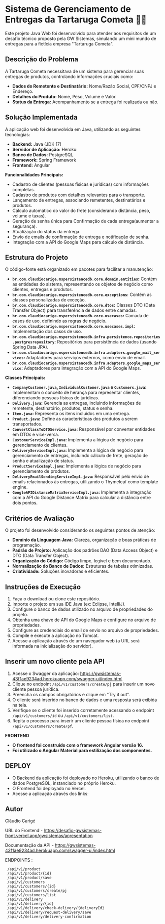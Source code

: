 # Sistema de Gerenciamento de Entregas da Tartaruga Cometa 🐢🚀

Este projeto Java Web foi desenvolvido para atender aos requisitos de um desafio técnico proposto pela GW Sistemas,
simulando um mini mundo de entregas para a fictícia empresa "Tartaruga Cometa".

## Descrição do Problema

A Tartaruga Cometa necessitava de um sistema para gerenciar suas entregas de produtos, controlando informações cruciais
como:

* **Dados do Remetente e Destinatário:**  Nome/Razão Social, CPF/CNPJ e Endereço.
* **Detalhes do Produto:** Nome, Peso, Volume e Valor.
* **Status da Entrega:**  Acompanhamento se a entrega foi realizada ou não.

## Solução Implementada

A aplicação web foi desenvolvida em Java, utilizando as seguintes tecnologias:

* **Backend:** Java (JDK 17)
* **Servidor de Aplicação:** Heroku
* **Banco de Dados:** PostgreSQL
* **Framework:**  Spring Framework
* **Frontend:** Angular

**Funcionalidades Principais:**

* Cadastro de clientes (pessoas físicas e jurídicas) com informações completas.
* Cadastro de produtos com detalhes relevantes para o transporte.
* Lançamento de entregas, associando remetentes, destinatários e produtos.
* Cálculo automático do valor do frete (considerando distância, peso, volume e taxas).
* Geração de senha única para Confirmação de cada entrega(aumentar a segurança).
* Atualização do status da entrega.
* Envio de emails de confirmação de entrega e notificação de senha.
* Integração com a API do Google Maps para cálculo de distância.

## Estrutura do Projeto

O código-fonte está organizado em pacotes para facilitar a manutenção:

* **`br.com.claudiocarige.mspersistencedb.core.domain.entities`:** Contém as entidades do sistema, representando os
  objetos de negócio como clientes, entregas e produtos.
* **`br.com.claudiocarige.mspersistencedb.core.exceptions`:** Contém as classes personalizadas de exceção.
* **`br.com.claudiocarige.mspersistencedb.core.dtos`:**  Classes DTO (Data Transfer Object) para transferência de dados
  entre camadas.
* **`br.com.claudiocarige.mspersistencedb.core.usecases`:** Camada de casos de uso, definindo as regras de negócio.
* **`br.com.claudiocarige.mspersistencedb.core.usecases.impl`:** Implementação dos casos de uso.
* **`br.com.claudiocarige.mspersistencedb.infra.persistence.repositories.postgresrepository`:** Repositórios para
  persistência de dados (usando Spring Data JPA).
* **`br.com.claudiocarige.mspersistencedb.infra.adapters.google_mail_services`:** Adaptadores para serviços externos,
  como envio de email.
* **`br.com.claudiocarige.mspersistencedb.infra.adapters.google_maps_service`:**  Adaptadores para integração com a API
  do Google Maps.

**Classes Principais:**

* **`CompanyCustomer.java`,  `IndividualCustomer.java` e `Customers.java`:** Implementam o conceito de herança para
  representar clientes, diferenciando pessoas físicas de jurídicas.
* **`Delivery.java`:** Gerencia as entregas, incluindo informações de remetente, destinatário, produtos, status e senha.
* **`Item.java`:**  Representa os itens incluídos em uma entrega.
* **`Product.java`:** Define as características dos produtos a serem transportados.
* **`ConvertClassToDTOService.java`:**  Responsável por converter entidades em DTOs e vice-versa.
* **`CustomerServiceImpl.java`:** Implementa a lógica de negócio para gerenciamento de clientes.
* **`DeliveryServiceImpl.java`:** Implementa a lógica de negócio para gerenciamento de entregas, incluindo cálculo de
  frete, geração de senha e atualização de status.
* **`ProductServiceImpl.java`:**  Implementa a lógica de negócio para gerenciamento de produtos.
* **`DeliveryEmailSendingServiceImpl.java`:**  Responsável pelo envio de emails relacionados às entregas, utilizando o
  Thymeleaf como template engine.
* **`GoogleAPIDistanceMatrixServiceImpl.java`:** Implementa a integração com a API do Google Distance Matrix para
  calcular a distância entre dois pontos.

## Critérios de Avaliação

O projeto foi desenvolvido considerando os seguintes pontos de atenção:

* **Domínio da Linguagem Java:** Clareza, organização e boas práticas de programação.
* **Padrão de Projeto:** Aplicação dos padrões DAO (Data Access Object) e DTO (Data Transfer Object).
* **Organização do Código:** Código limpo, legível e bem documentado.
* **Normalização do Banco de Dados:**  Estruturas de tabelas otimizadas.
* **Criatividade:** Soluções inovadoras e eficientes.

## Instruções de Execução

1. Faça o download ou clone este repositório.
2. Importe o projeto em sua IDE Java (ex: Eclipse, IntelliJ).
3. Configure o banco de dados utilizado no arquivo de propriedades do projeto.
4. Obtenha uma chave de API do Google Maps e configure no arquivo de propriedades.
5. Configure as credenciais do email de envio no arquivo de propriedades.
6. Compile e execute a aplicação no Tomcat.
7. Acesse a aplicação através de um navegador web (a URL será informada na inicialização do servidor).

## Inserir um novo cliente pela API

1. Acesse o Swagger da aplicação: https://gwsistemas-43f1ae9234ad.herokuapp.com/swagger-ui/index.html
2. Clique no endpoint `/api/v1/customers/create/pj` para inserir um novo cliente pessoa jurídica.
3. Preencha os campos obrigatórios e clique em "Try it out".
4. O cliente será inserido no banco de dados e uma resposta será exibida na tela.
5. Verifique se o cliente foi inserido corretamente acessando o endpoint `/api/v1/customers/id`
   ou `/api/v1/customers/list`.
6. Repita o processo para inserir um cliente pessoa física no endpoint `/api/v1/customers/create/pf`.

**FRONTEND**

* **O frontend foi construido com o framework Angular versão 16.**
* **Foi utilizado o Angular Material para estilização dos componentes.**
 

## DEPLOY
  
- O Backend da aplicação foi deployado no Heroku, utilizando o banco de dados PostgreSQL, instanciado no próprio Heroku.
- O Frontend foi deployado no Vercel.
- Acesse a aplicação através dos links: 


## Autor

Cláudio Carigé

URL do Frontend - https://desafio-gwsistemas-front.vercel.app/gwsistemas/apresentation

Documentação da API -  https://gwsistemas-43f1ae9234ad.herokuapp.com/swagger-ui/index.html

ENDPOINTS :

     /api/v1/product
     /api/v1/product/{id}
     /api/v1/product/save
     /api/v1/customers
     /api/v1/customers/{id}
     /api/v1/customers/create/pj
     /api/v1/customers/list
     /api/v1/delivery
     /api/v1/delivery/{id}
     /api/v1/delivery/check-delivery/{deliveryId}
     /api/v1/delivery/request-delivery/save
     /api/v1/delivery/delivery-confirmation
              
